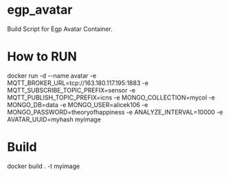# egp_avatar
Build Script for Egp Avatar Container.

# How to RUN
docker run -d --name avatar -e MQTT_BROKER_URL=tcp://163.180.117.195:1883 -e MQTT_SUBSCRIBE_TOPIC_PREFIX=sensor -e MQTT_PUBLISH_TOPIC_PREFIX=icns -e MONGO_COLLECTION=mycol -e MONGO_DB=data -e MONGO_USER=alicek106 -e MONGO_PASSWORD=theoryofhappiness -e ANALYZE_INTERVAL=10000 -e AVATAR_UUID=myhash myimage

# Build
docker build . -t myimage

